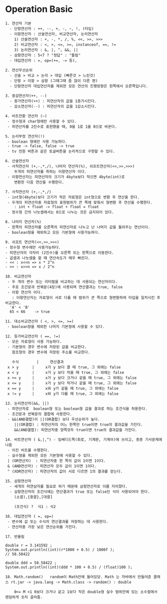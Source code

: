 # Operation Basic 

	1. 연산자 기본
	  - 단항연산자 : ++, --, +, -, ~, !, (타입)
	  - 이항연산자 : 산술연산자, 비교연산자, 논리연산자
	    1) 산술연산자 : +, -, *, /, %, <<, >>, >>>
	    2) 비교연산자 : <, >, <=, >=, instanceof, ==, !=
	    3) 논리연산자 : &, |, ^, &&, || 
	  - 삼항연산자 : 5<7 ? "정답" : "틀림"
	  - 대입연산자 : =, op=(+=, -= 등), 
	  
	2. 연산우선순위
	  - 산술 > 비교 > 논리 > 대입 (빠른것 > 느린것)
	  - 단항 > 이항 > 삼항 (그때그때 좀 많이 다른 편)
	  - 단항연산자 대입연산자를 제외한 모든 연산의 진행방향은 왼쪽에서 오른쪽입니다.
	  
	3. 증감연산자(++, --)
	  - 증가연산자(++) : 피연산자의 값을 1증가시킨다.
	  - 감소연산자(--) : 피연산자의 값을 1감소시킨다.  
		
	4. 비트전환 연산자 (~)
	 - 정수형과 char형에만 사용할 수 있다.
	 - 피연산자를 2진수로 표현했을 때, 0을 1로 1을 0으로 바꾼다.	
	
	5. 논리부정 연산자(!)
	 - boolean 형에만 사용 가능하다.
	 - true -> false, false -> true
	 - tv 전원 버튼과 같은 토글버튼을 논리적으로 구현할 수 있다.

	6. 산술연산자
	 - 사칙연산자 (+,-,*,/), 나머지 연산자(%), 쉬프트연산자(<<,>>,>>>)
	    두개의 피연산자를 취하는 이항연산자 이다.
	 - 이항연산자는 피연산자의 크기가 4byte보다 작으면 4byte(int)로 
	    변환한 다음 연산을 수행한다.
	    	 
	7. 사칙연산자 (+,-,*,/)
	 - int형(4byte)보다 크기가 작은 자료형은 int형으로 변환 후 연산을 한다.
	 - 두개의 피연산자중 자료형의 표현범위가 큰 쪽에 맞춰서 형변환 후 연산을 수행한다.
		: int + float -> float + float = float
	 - 정수형 간의 나눗셈에서는 0으로 나누는 것은 금지되어 있다.		    

	8. 나머지 연산자(%)
	 - 왼쪽의 피연산자를 오른쪽의 피연산자로 나누고 난 나머지 값을 돌려주는 연산이다. 
	 - boolean형을 제외하고 모든 기본형에 사용가능하다.	

	9. 쉬프트 연산자(<<,>>,>>>)
	- 정수형 변수에만 사용가능하다.
	- 피연산자의 각자리 (2진수)를 오른쪽 또는 왼쪽으로 이동한다.
	- 곱셈과 나눗셈을 할 때 연산속도가 매우 빠르다.	
	- << : x<<n => x * 2^n
	- >> : x>>n => x / 2^n
	
	10. 비교연산자
	 - 두 개의 변수 또는 리터럴을 비교하는 데 사용되는 연산자이다.
	 - 주로 조건문과 반복문(4장)에 사용되며 연산결과는 true, false
	 - 이항 연산자 이다.
	   : 이항연산자는 자료형이 서로 다를 때 범위가 큰 쪽으로 형변환하여 타입을 일치시킨 후 비교한다.	
  	  'A' < 'B'
	  65 < 66    -> true
	
	11. 대소비교연산자 ( <, >, <=, >=)
	 - boolean형을 제외한 나머지 기본형에 사용할 수 있다.
	
	12. 등가비교연산자 ( ==, !=)
	 - 모든 자료형이 사용 가능하다.
	 - 기본형의 경우 변수에 저장된 값을 비교한다.
	   참조형의 경우 변수에 저장된 주소를 비교한다.
	     
	   수식        |     연산결과
	 x > y      |     x가 y 보다 클 때 true, 그 외에는 false
	 x < y      |     x가 y 보다 작을 때 true, 그 외에는 false
	 x >= y     |     x가 y 보다 크거나 같을 때 true, 그 외에는 false
	 x <= y     |     x가 y 보다 작거나 같을 때 true, 그 외에는 false
	 x == y     |     x와 y가 같을 때 true, 그 외에는 false
	 x != y     |     x와 y가 다를 때 true, 그 외에는 false
	
	13. 논리연산자(&&, ||)
	 - 피연산자로  boolean형 또는 boolean형 값을 결과로 하는 조건식을 허용한다.
	 - 조건문과 반복문의 결합에 사용한다.
	 - &&(AND결합)이 ||(OR결합) 보다 우선순위가 높다. 
		||(OR결합) : 피연산자의 어느 한쪽만 true이면 true의 결과값을 가진다.
		&&(AND결합): 피연산자중 양쪽모두 true이면 true의 결과값을 가진다.	
	
	14. 비트연산자 ( &,|,^) - 임베디드쪽(회로, 기계판, 기계어)에 쓰이고, 종종 기사문제에 나옴
	 - 이진 비트를 수행한다.
	 - 실수형을 제외한 모든 기본형에 사용할 수 있다.
	 | (OR연산자)  : 피연산자중 한 쪽의 값이 1이면 1이다.
	 & (AND연산자) : 피연산자 모두 값이 1이면 1이다.
	 ^ (XOR연산자) : 피연산자의 값이 서로 다르면 1의 결과를 얻는다.	
	
	15. 삼항연산자
	  - 세개의 피연삼자를 필요로 하기 때문에 삼항연산자로 이름 지어졌다.
	  - 삼항연산자의 조건식에는 연산결과가 true 또는 false인 식이 사용되어야 한다.
	  	(소괄),{중괄},[대괄]
	  	
	  	(조건식) ?  식1 : 식2 
	  	
	16. 대입연산자 ( =, op=)
	 - 변수에 값 또는 수식의 연산결과를 저장하는 데 사용한다.
	 - 연산자중 가장 낮은 연산순위를 가진다.
	
	17. 반올림
	 
	double r = 3.141592 ;
	System.out.println((int)(r*1000 + 0.5) / 1000f );
	// 58.58422
	
	double ddd = 58.58422 ;
	System.out.println((int)(ddd * 100 + 0.5) / (float)100 );
	
	18. Math.random()   random이 Math안에 들어있당. Math 는 자바에서 만들어준 클래스 rt.jar -> java.lang -> Math.class -> random() : double
	 
		0<= M <1 0보다 크거나 같고 1보다 작은 double형 실수 범위안에 있는 소수점에서 랜덤하게 숫자 골라줌.
